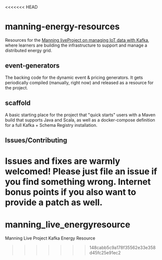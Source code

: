 <<<<<<< HEAD
# manning-energy-resources

Resources for the [Manning liveProject on managing IoT data with Kafka](https://www.manning.com/liveproject/managing-a-distributed-electrical-grid-in-real-time-with-kafka?a_aid=jesse&a_bid=78d8f6d2), where learners are building the infrastructure to support and manage a distributed energy grid.

## event-generators

The backing code for the dynamic event & pricing generators. It gets periodically compiled (manually, right now) and released as a resource for the project.

## scaffold

A basic starting place for the project that "quick starts" users with a Maven build that supports Java and Scala, as well as a docker-compose definition for a full Kafka + Schema Registry installation.

## Issues/Contributing

Issues and fixes are warmly welcomed! Please just file an issue if you find something wrong. Internet bonus points if you also want to provide a patch as well.
=======
# manning_live_energyresource
Manning Live Project Kafka Energy Resource
>>>>>>> 148cabb5c9a178f35562e33e358d45fc25e91ec2
